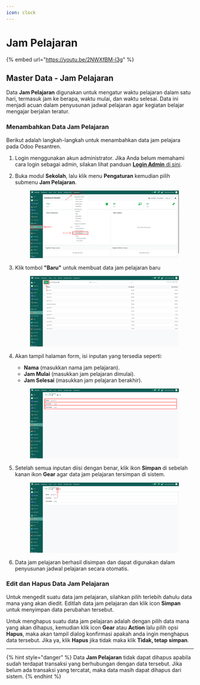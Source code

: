 ```yaml
---
icon: clock
---
```


# Jam Pelajaran

{% embed url="https://youtu.be/2NWXfBM-l3g" %}

## Master Data - Jam Pelajaran

Data **Jam Pelajaran** digunakan untuk mengatur waktu pelajaran dalam satu hari, termasuk jam ke berapa, waktu mulai, dan waktu selesai. Data ini menjadi acuan dalam penyusunan jadwal pelajaran agar kegiatan belajar mengajar berjalan teratur.

### Menambahkan Data Jam Pelajaran

Berikut adalah langkah-langkah untuk menambahkan data jam pelajara pada Odoo Pesantren.

1. Login menggunakan akun administrator. Jika Anda belum memahami cara login sebagai admin, silakan lihat panduan [**Login Admin** di sini](../../panduan-login/login-admin.md).
2.  Buka modul **Sekolah**, lalu klik menu **Pengaturan** kemudian pilih submenu **Jam Pelajaran**.

    <figure><img src="../../.gitbook/assets/images-272.png" alt=""><figcaption></figcaption></figure>


3.  Klik tombol **"Baru"** untuk membuat data jam pelajaran baru

    <figure><img src="../../.gitbook/assets/images-273.png" alt=""><figcaption></figcaption></figure>


4.  Akan tampil halaman form, isi inputan yang tersedia seperti:

    * **Nama** (masukkan nama jam pelajaran).
    * **Jam Mulai** (masukkan jam pelajaran dimulai).
    * **Jam Selesai** (masukkan jam pelajaran berakhir).

    <figure><img src="../../.gitbook/assets/images-274.png" alt=""><figcaption></figcaption></figure>


5.  Setelah semua inputan diisi dengan benar, klik ikon **Simpan** di sebelah kanan ikon **Gear** agar data jam pelajaran tersimpan di sistem.

    <figure><img src="../../.gitbook/assets/images-275.png" alt=""><figcaption></figcaption></figure>


6. Data jam pelajaran berhasil disimpan dan dapat digunakan dalam penyusunan jadwal pelajaran secara otomatis.

### Edit dan Hapus Data Jam Pelajaran

Untuk mengedit suatu data jam pelajaran, silahkan pilih terlebih dahulu data mana yang akan diedit. Editlah data jam pelajaran dan klik icon **Simpan** untuk menyimpan data perubahan tersebut.

Untuk menghapus suatu data jam pelajaran adalah dengan pilih data mana yang akan dihapus, kemudian klik icon **Gear** atau **Action** lalu pilih opsi **Hapus**, maka akan tampil dialog konfirmasi apakah anda ingin menghapus data tersebut. Jika ya, klik **Hapus** jika tidak maka klik **Tidak, tetap simpan**.

***

{% hint style="danger" %}
Data **Jam Pelajaran** tidak dapat dihapus apabila sudah terdapat transaksi yang berhubungan dengan data tersebut. Jika belum ada transaksi yang tercatat, maka data masih dapat dihapus dari sistem.
{% endhint %}
